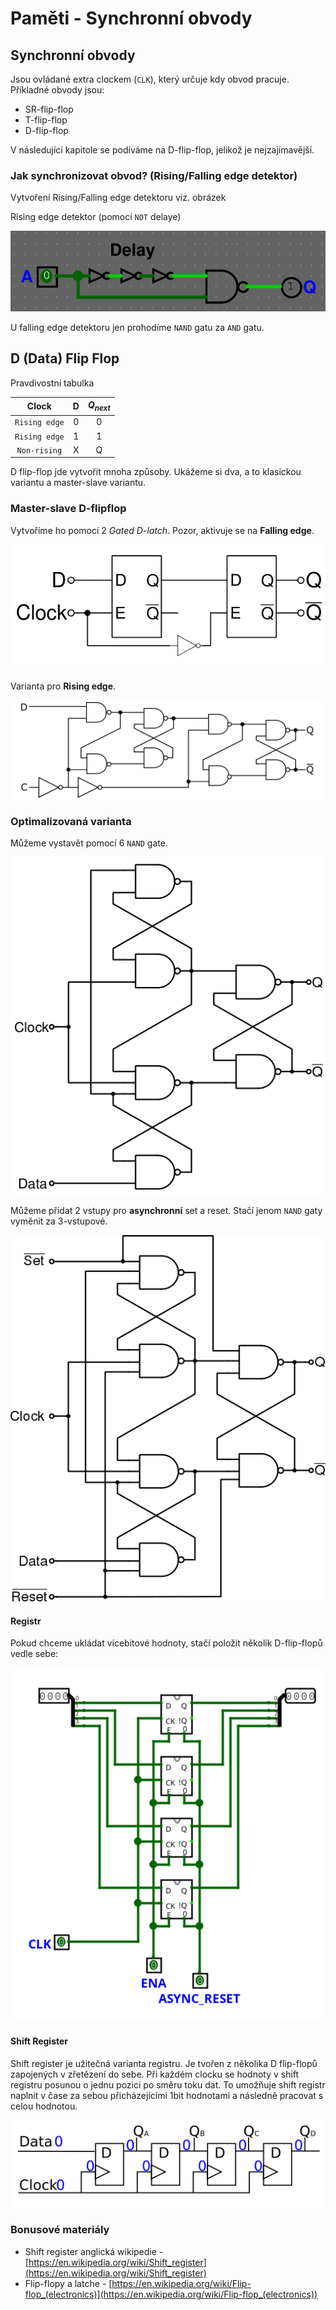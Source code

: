 # Paměti - Synchronní obvody

## Synchronní obvody

Jsou ovládané extra clockem (`CLK`), který určuje kdy obvod pracuje. Příkladné obvody jsou:

- SR-flip-flop
- T-flip-flop
- D-flip-flop

V následující kapitole se podíváme na D-flip-flop, jelikož je nejzajímavější.

### Jak synchronizovat obvod? (Rising/Falling edge detektor)

Vytvoření Rising/Falling edge detektoru viz. obrázek

Rising edge detektor (pomocí `NOT` delaye)

<img src="../img/sekvencni-rising-edge-detector.png">

U falling edge detektoru jen prohodíme `NAND` gatu za `AND` gatu.

## D (Data) Flip Flop

Pravdivostní tabulka

| Clock | D | $Q_{next}$ |
|:-----:|:-:|:----------:|
| `Rising edge` | 0 | 0 |
| `Rising edge` | 1 | 1 |
| `Non-rising` | X | Q |

D flip-flop jde vytvořit mnoha způsoby. Ukážeme si dva, a to klasickou variantu a master-slave variantu.


### Master-slave D-flipflop

Vytvoříme ho pomocí 2 *Gated D-latch*. Pozor, aktivuje se na **Falling edge**.

![Negative edge triggered master slave D flip-flop](../img/Negative-edge_triggered_master_slave_D_flip-flop.svg.png)

Varianta pro **Rising edge**.

![D-Type Flip-flop Diagram](../img/1024px-D-Type_Flip-flop_Diagram.svg.png)

### Optimalizovaná varianta

Můžeme vystavět pomocí 6 `NAND` gate.

![Edge triggered D flip flop](../img/Edge_triggered_D_flip_flop.svg.png)

Můžeme přidat 2 vstupy pro **asynchronní** set a reset. Stačí jenom `NAND` gaty vyměnit za 3-vstupové.

![Edge triggered D flip flop with set and reset](../img/Edge_triggered_D_flip_flop_with_set_and_reset.svg.png)

#### Registr

Pokud chceme ukládat vícebitové hodnoty, stačí položit několik D-flip-flopů vedle sebe:

![alt text](../img/register_dflipflops.png)

#### Shift Register

Shift register je užitečná varianta registru. Je tvořen z několika D flip-flopů zapojených v zřetězení do sebe. Při každém clocku se hodnoty v shift registru posunou o jednu pozici po směru toku dat. To umožňuje shift registr naplnit v čase za sebou přicházejícími 1bit hodnotami a následně pracovat s celou hodnotou.

![4 Bit Shift Register](../img/1024px-4_Bit_Shift_Register_001.svg.png)

### Bonusové materiály

- Shift register anglická wikipedie - [https://en.wikipedia.org/wiki/Shift_register](https://en.wikipedia.org/wiki/Shift_register)
- Flip-flopy a latche - [https://en.wikipedia.org/wiki/Flip-flop_(electronics)](https://en.wikipedia.org/wiki/Flip-flop_(electronics))
